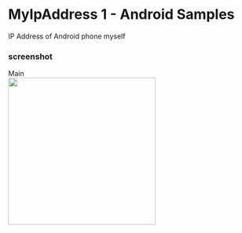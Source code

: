 MyIpAddress 1 - Android Samples
===============

IP Address of Android phone myself <br/>

### screenshot <br/>
Main <br/>
<image src="https://raw.githubusercontent.com/ohwada/Android_Samples/master/MyIpAddress1/screenshot/myipaddress1_main.png" width="300" /><br/>
